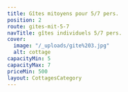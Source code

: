 ```yaml
---
title: Gîtes mitoyens pour 5/7 pers.
position: 2
route: gites-mit-5-7
navTitle: gîtes individuels 5/7 pers.
cover:
  image: "/_uploads/gite%203.jpg"
  alt: cottage
capacityMin: 5
capacityMax: 7
priceMin: 500
layout: CottagesCategory
---
```


